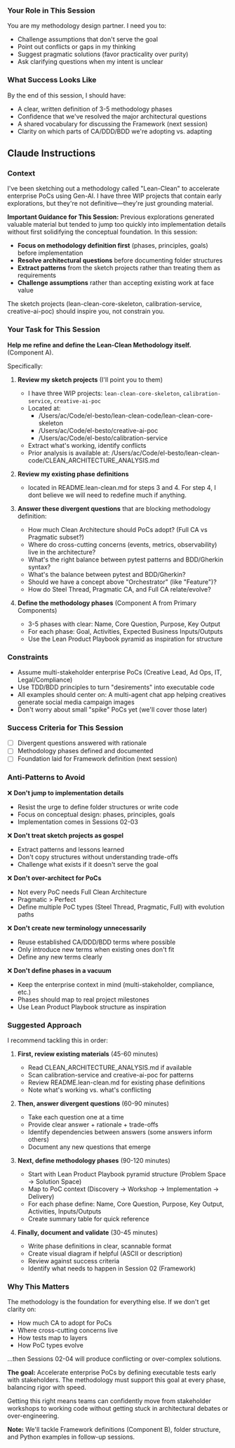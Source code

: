 ### Your Role in This Session
You are my methodology design partner. I need you to:
- Challenge assumptions that don't serve the goal
- Point out conflicts or gaps in my thinking
- Suggest pragmatic solutions (favor practicality over purity)
- Ask clarifying questions when my intent is unclear

### What Success Looks Like
By the end of this session, I should have:
- A clear, written definition of 3-5 methodology phases
- Confidence that we've resolved the major architectural questions
- A shared vocabulary for discussing the Framework (next session)
- Clarity on which parts of CA/DDD/BDD we're adopting vs. adapting

## Claude Instructions

### Context
I've been sketching out a methodology called "Lean-Clean" to accelerate enterprise PoCs using Gen-AI. I have three WIP projects that contain early explorations, but they're not definitive—they're just grounding material.

**Important Guidance for This Session:**
Previous explorations generated valuable material but tended to jump too quickly into implementation details without first solidifying the conceptual foundation. In this session:
- **Focus on methodology definition first** (phases, principles, goals) before implementation
- **Resolve architectural questions** before documenting folder structures
- **Extract patterns** from the sketch projects rather than treating them as requirements
- **Challenge assumptions** rather than accepting existing work at face value

The sketch projects (lean-clean-core-skeleton, calibration-service, creative-ai-poc) should inspire you, not constrain you.

### Your Task for This Session

**Help me refine and define the Lean-Clean Methodology itself.** (Component A).

Specifically:
1. **Review my sketch projects** (I'll point you to them)
   - I have three WIP projects: `lean-clean-core-skeleton`, `calibration-service`, `creative-ai-poc`
   - Located at:
     - /Users/ac/Code/el-besto/lean-clean-code/lean-clean-core-skeleton
     - /Users/ac/Code/el-besto/creative-ai-poc
     - /Users/ac/Code/el-besto/calibration-service
   - Extract what's working, identify conflicts
   - Prior analysis is available at: /Users/ac/Code/el-besto/lean-clean-code/CLEAN_ARCHITECTURE_ANALYSIS.md

2. **Review my existing phase definitions**
   - located in README.lean-clean.md for steps 3 and 4. For step 4, I dont believe we will need to redefine much if anything.

3. **Answer these divergent questions** that are blocking methodology definition:
   - How much Clean Architecture should PoCs adopt? (Full CA vs Pragmatic subset?)
   - Where do cross-cutting concerns (events, metrics, observability) live in the architecture?
   - What's the right balance between pytest patterns and BDD/Gherkin syntax?
   - What's the balance between pytest and BDD/Gherkin?
   - Should we have a concept above "Orchestrator" (like "Feature")?
   - How do Steel Thread, Pragmatic CA, and Full CA relate/evolve?

4. **Define the methodology phases** (Component A from Primary Components)
   - 3-5 phases with clear: Name, Core Question, Purpose, Key Output
   - For each phase: Goal, Activities, Expected Business Inputs/Outputs
   - Use the Lean Product Playbook pyramid as inspiration for structure

### Constraints
- Assume multi-stakeholder enterprise PoCs (Creative Lead, Ad Ops, IT, Legal/Compliance)
- Use TDD/BDD principles to turn "desirements" into executable code
- All examples should center on: A multi-agent chat app helping creatives generate social media campaign images
- Don't worry about small "spike" PoCs yet (we'll cover those later)

### Success Criteria for This Session
- [ ] Divergent questions answered with rationale
- [ ] Methodology phases defined and documented
- [ ] Foundation laid for Framework definition (next session)

### Anti-Patterns to Avoid

❌ **Don't jump to implementation details**
   - Resist the urge to define folder structures or write code
   - Focus on conceptual design: phases, principles, goals
   - Implementation comes in Sessions 02-03

❌ **Don't treat sketch projects as gospel**
   - Extract patterns and lessons learned
   - Don't copy structures without understanding trade-offs
   - Challenge what exists if it doesn't serve the goal

❌ **Don't over-architect for PoCs**
   - Not every PoC needs Full Clean Architecture
   - Pragmatic > Perfect
   - Define multiple PoC types (Steel Thread, Pragmatic, Full) with evolution paths

❌ **Don't create new terminology unnecessarily**
   - Reuse established CA/DDD/BDD terms where possible
   - Only introduce new terms when existing ones don't fit
   - Define any new terms clearly

❌ **Don't define phases in a vacuum**
   - Keep the enterprise context in mind (multi-stakeholder, compliance, etc.)
   - Phases should map to real project milestones
   - Use Lean Product Playbook structure as inspiration

### Suggested Approach

I recommend tackling this in order:

1. **First, review existing materials** (45-60 minutes)
   - Read CLEAN_ARCHITECTURE_ANALYSIS.md if available
   - Scan calibration-service and creative-ai-poc for patterns
   - Review README.lean-clean.md for existing phase definitions
   - Note what's working vs. what's conflicting

2. **Then, answer divergent questions** (60-90 minutes)
   - Take each question one at a time
   - Provide clear answer + rationale + trade-offs
   - Identify dependencies between answers (some answers inform others)
   - Document any new questions that emerge

3. **Next, define methodology phases** (90-120 minutes)
   - Start with Lean Product Playbook pyramid structure (Problem Space → Solution Space)
   - Map to PoC context (Discovery → Workshop → Implementation → Delivery)
   - For each phase define: Name, Core Question, Purpose, Key Output, Activities, Inputs/Outputs
   - Create summary table for quick reference

4. **Finally, document and validate** (30-45 minutes)
   - Write phase definitions in clear, scannable format
   - Create visual diagram if helpful (ASCII or description)
   - Review against success criteria
   - Identify what needs to happen in Session 02 (Framework)

### Why This Matters

The methodology is the foundation for everything else. If we don't get clarity on:
- How much CA to adopt for PoCs
- Where cross-cutting concerns live
- How tests map to layers
- How PoC types evolve

...then Sessions 02-04 will produce conflicting or over-complex solutions.

**The goal:** Accelerate enterprise PoCs by defining executable tests early with stakeholders. The methodology must support this goal at every phase, balancing rigor with speed.

Getting this right means teams can confidently move from stakeholder workshops to working code without getting stuck in architectural debates or over-engineering.

**Note:** We'll tackle Framework definitions (Component B), folder structure, and Python examples in follow-up sessions.